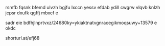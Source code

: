 rsmfb fqsnk bfemd ulvzh 
bgjfu lxccn yessv efdab 
ydill cwgrw vlqvb knlzh 
jcpsr dxufk qgffj mbxcf 
e

sadr eie bdfhjlnprtvxz/24680ky=ykiaktnatvgnracegikmoqsuwy+13579 e  okdc

shorturl.at/efj68
